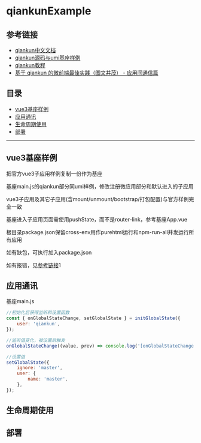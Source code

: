 # qiankunExample

## 参考链接

* [qiankun中文文档](https://qiankun.umijs.org/zh/faq)
* [qiankun源码与umi基座样例](https://github.com/umijs/qiankun)
* [qiankun教程](https://www.jianshu.com/p/a5d9c53abde3)
* [基于 qiankun 的微前端最佳实践（图文并茂） - 应用间通信篇](https://cloud.tencent.com/developer/article/1770605)

## 目录

* [vue3基座样例](vue3基座样例)
* [应用通讯](#应用通讯)
* [生命周期使用](#生命周期使用)
* [部署](#部署)

---

## vue3基座样例

把官方vue3子应用样例复制一份作为基座

基座main.js的qiankun部分同umi样例，修改注册微应用部分和默认进入的子应用

vue3子应用及其它子应用(含mount/unmount/bootstrap/打包配置)与官方样例完全一致

基座进入子应用页面需使用pushState，而不是router-link，参考基座App.vue

根目录package.json保留cross-env用作purehtml运行和npm-run-all并发运行所有应用

如有缺包，可执行加入package.json

如有报错，见[参考链接](#参考链接)1

## 应用通讯

基座main.js
```js
//初始化后获得监听和设置函数
const { onGlobalStateChange, setGlobalState } = initGlobalState({
    user: 'qiankun',
});

//监听值变化，被设置后触发
onGlobalStateChange((value, prev) => console.log('[onGlobalStateChange - master]:', value, prev));

//设置值
setGlobalState({
    ignore: 'master',
    user: {
        name: 'master',
    },
});
```






## 生命周期使用


## 部署



